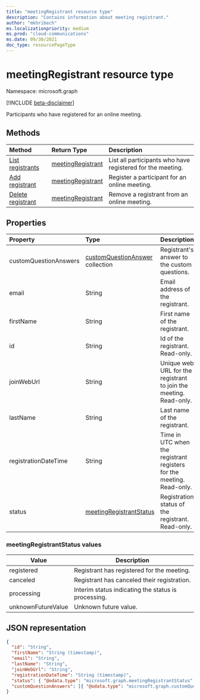 ```yaml
---
title: "meetingRegistrant resource type"
description: "Contains information about meeting registrant."
author: "mkhribech"
ms.localizationpriority: medium
ms.prod: "cloud-communications"
ms.date: 09/30/2021
doc_type: resourcePageType
---
```


# meetingRegistrant resource type

Namespace: microsoft.graph

[!INCLUDE [beta-disclaimer](../../includes/beta-disclaimer.md)]

Participants who have registered for an online meeting.

## Methods

| Method | Return Type | Description |
| :----- | :---------- | :---------- |
|[List registrants](../api/meetingRegistrant-list.md) | [meetingRegistrant](meetingRegistrant.md) | List all participants who have registered for the meeting. |
|[Add registrant](../api/meetingRegistrant-create.md) | [meetingRegistrant](meetingRegistrant.md) | Register a participant for an online meeting. |
|[Delete registrant](../api/meetingRegistrant-delete.md) | [meetingRegistrant](meetingRegistrant.md) | Remove a registrant from an online meeting. |

## Properties

| Property | Type | Description |
| :------- | :--- | :---------- |
| customQuestionAnswers | [customQuestionAnswer](customQuestionAnswer.md) collection | Registrant's answer to the custom questions. |
| email | String | Email address of the registrant. |
| firstName | String | First name of the registrant. |
| id | String | Id of the registrant. Read-only. |
| joinWebUrl | String | Unique web URL for the registrant to join the meeting. Read-only. |
| lastName | String | Last name of the registrant. |
| registrationDateTime | String | Time in UTC when the registrant registers for the meeting. Read-only. |
| status | [meetingRegistrantStatus](#meetingregistrantstatus-values) | Registration status of the registrant. Read-only. |

### meetingRegistrantStatus values

| Value              | Description |
|--------------------|-------------|
| registered | Registrant has registered for the meeting. |
| canceled | Registrant has canceled their registration. |
| processing | Interim status indicating the status is processing. |
| unknownFutureValue | Unknown future value. |

## JSON representation

<!-- {
  "blockType": "resource",
  "@odata.type": "microsoft.graph.meetingRegistrant"
}-->

```json
{
  "id": "String",
  "firstName": "String (timestamp)",
  "email": "String",
  "lastName": "String",
  "joinWebUrl": "String",
  "registrationDateTime": "String (timestamp)",
  "status": { "@odata.type": "microsoft.graph.meetingRegistrantStatus" },
  "customQuestionAnswers": [{ "@odata.type": "microsoft.graph.customQuestionAnswer" }]
}
```
